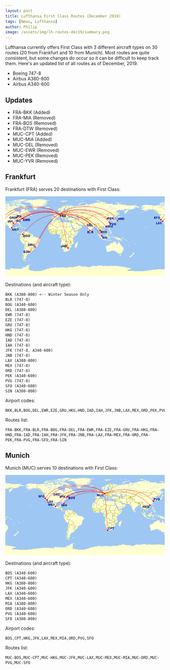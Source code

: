 ```yaml
---
layout: post
title: Lufthansa First Class Routes (December 2019)
tags: [News, Lufthansa]
author: Philip
image: /assets/img/lh-routes-dec19/summary.png
---
```


Lufthansa currently offers First Class with 3 different aircraft types on 30 routes (20 from Frankfurt and 10 from Munich). Most routes are quite consistent, but some changes do occur so it can be difficult to keep track them. Here's an updated list of all routes as of December, 2019.

- Boeing 747-8
- Airbus A380-800
- Airbus A340-600

## Updates
- FRA-BKK (Added)
- FRA-MIA (Removed)
- FRA-BOS (Removed)
- FRA-DTW (Removed)
- MUC-CPT (Added)
- MUC-MIA (Added)
- MUC-DEL (Removed)
- MUC-EWR (Removed)
- MUC-PEK (Removed)
- MUC-YVR (Removed)

## Frankfurt
Frankfurt (FRA) serves 20 destinations with First Class:

<img src="/assets/img/lh-routes-dec19/frankfurt.png" />

Destinations (and aircraft type):
```
BKK (A380-800) <-- Winter Season Only
BLR (747-8)
BOG (A340-600)
DEL (A380-800)
EWR (747-8)
EZE (747-8)
GRU (747-8)
HKG (747-8)
HND (747-8)
IAD (747-8)
IAH (747-8)
JFK (747-8, A340-600)
JNB (747-8)
LAX (A380-800)
MEX (747-8)
ORD (747-8)
PEK (A340-600)
PVG (747-8)
SFO (A340-600)
SIN (A380-800)
```

Airport codes:
```
BKK,BLR,BOG,DEL,EWR,EZE,GRU,HKG,HND,IAD,IAH,JFK,JNB,LAX,MEX,ORD,PEK,PVG,SFO,SIN
```

Routes list:
```
FRA-BKK,FRA-BLR,FRA-BOG,FRA-DEL,FRA-EWR,FRA-EZE,FRA-GRU,FRA-HKG,FRA-HND,FRA-IAD,FRA-IAH,FRA-JFK,FRA-JNB,FRA-LAX,FRA-MEX,FRA-ORD,FRA-PEK,FRA-PVG,FRA-SFO,FRA-SIN
```

## Munich
Munich (MUC) serves 10 destinations with First Class:

<img src="/assets/img/lh-routes-dec19/munich.png" />

Destinations (and aircraft type):
```
BOS (A340-600)
CPT (A340-600)
HKG (A380-800)
JFK (A340-600)
LAX (A340-600)
MEX (A340-600)
MIA (A380-800)
ORD (A340-600)
PVG (A340-600)
SFO (A380-800)
```

Airport codes:
```
BOS,CPT,HKG,JFK,LAX,MEX,MIA,ORD,PVG,SFO
```

Routes list:
```
MUC-BOS,MUC-CPT,MUC-HKG,MUC-JFK,MUC-LAX,MUC-MEX,MUC-MIA,MUC-ORD,MUC-PVG,MUC-SFO
```
